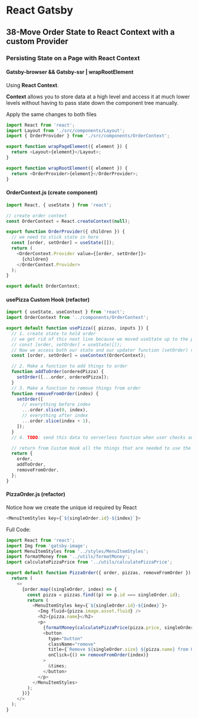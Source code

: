 # React Gatsby

## 38-Move Order State to React Context with a custom Provider

### Persisting State on a Page with React Context

#### Gatsby-browser && Gatsby-ssr | wrapRootElement

Using **React Context**.

**Context**  allows you to store data at a high level and access it at much lower levels without having to pass state down the component tree manually.

Apply the same changes to both files

```javascript
import React from 'react';
import Layout from './src/components/Layout';
import { OrderProvider } from './src/components/OrderContext';

export function wrapPageElement({ element }) {
  return <Layout>{element}</Layout>;
}

export function wrapRootElement({ element }) {
  return <OrderProvider>{element}</OrderProvider>;
}
```

#### OrderContext.js (create component)

```javascript
import React, { useState } from 'react';

// create order context
const OrderContext = React.createContext(null);

export function OrderProvider({ children }) {
  // we need to stick state in here
  const [order, setOrder] = useState([]);
  return (
    <OrderContext.Provider value={[order, setOrder]}>
      {children}
    </OrderContext.Provider>
  );
}

export default OrderContext;
```

#### usePizza Custom Hook (refactor)

```javascript
import { useState, useContext } from 'react';
import OrderContext from '../components/OrderContext';

export default function usePizza({ pizzas, inputs }) {
  // 1. create state to hold order
  // we get rid of this next line because we moved useState up to the provider
  // const [order, setOrder] = useState([]);
  // Now we access both our state and our updater function (setOrder) via context
  const [order, setOrder] = useContext(OrderContext);

  // 2. Make a function to add things to order
  function addToOrder(orderedPizza) {
    setOrder([...order, orderedPizza]);
  }
  // 3. Make a function to remove things from order
  function removeFromOrder(index) {
    setOrder([
      // everything before index
      ...order.slice(0, index),
      // everything after index
      ...order.slice(index + 1),
    ]);
  }
  // 4. TODO: send this data to serverless function when user checks out

  // return from Custom Hook all the things that are needed to use the Hook
  return {
    order,
    addToOrder,
    removeFromOrder,
  };
}
```








#### PizzaOrder.js (refactor)

Notice how we create the unique id required by React

```javascript
<MenuItemStyles key={`${singleOrder.id}-${index}`}>
```

Full Code:

```javascript
import React from 'react';
import Img from 'gatsby-image';
import MenuItemStyles from '../styles/MenuItemStyles';
import formatMoney from '../utils/formatMoney';
import calculatePizzaPrice from '../utils/calculatePizzaPrice';

export default function PizzaOrder({ order, pizzas, removeFromOrder }) {
  return (
    <>
      {order.map((singleOrder, index) => {
        const pizza = pizzas.find((p) => p.id === singleOrder.id);
        return (
          <MenuItemStyles key={`${singleOrder.id}-${index}`}>
            <Img fluid={pizza.image.asset.fluid} />
            <h2>{pizza.name}</h2>
            <p>
              {formatMoney(calculatePizzaPrice(pizza.price, singleOrder.size))}
              <button
                type="button"
                className="remove"
                title={`Remove ${singleOrder.size} ${pizza.name} from Order`}
                onClick={() => removeFromOrder(index)}
              >
                &times;
              </button>
            </p>
          </MenuItemStyles>
        );
      })}
    </>
  );
}
```

